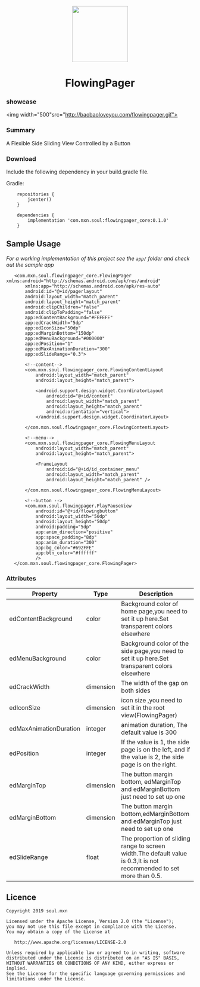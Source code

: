 <p align="center"><img width="150"src="http://baobaoloveyou.com/flowingpager_icon.png"></p>
<h1 align="center">FlowingPager</h1>


### showcase
<img width="500"src="http://baobaoloveyou.com/flowingpager.gif">

### Summary
A Flexible Side Sliding View Controlled by a Button

### Download
Include the following dependency in your build.gradle file.

Gradle:

```Gradle
    repositories {
        jcenter()
    }

    dependencies {
        implementation 'com.mxn.soul:flowingpager_core:0.1.0'
    }
```

## Sample Usage  

*For a working implementation of this project see the `app/` folder and check out the sample app*


```
   <com.mxn.soul.flowingpager_core.FlowingPager xmlns:android="http://schemas.android.com/apk/res/android"
       xmlns:app="http://schemas.android.com/apk/res-auto"
       android:id="@+id/pagerlayout"
       android:layout_width="match_parent"
       android:layout_height="match_parent"
       android:clipChildren="false"
       android:clipToPadding="false"
       app:edContentBackground="#FEFEFE"
       app:edCrackWidth="5dp"
       app:edIconSize="50dp"
       app:edMarginBottom="150dp"
       app:edMenuBackground="#000000"
       app:edPosition="1"
       app:edMaxAnimationDuration="300"
       app:edSlideRange="0.3">
   
       <!--content-->
       <com.mxn.soul.flowingpager_core.FlowingContentLayout
           android:layout_width="match_parent"
           android:layout_height="match_parent">
   
           <android.support.design.widget.CoordinatorLayout
               android:id="@+id/content"
               android:layout_width="match_parent"
               android:layout_height="match_parent"
               android:orientation="vertical">
           </android.support.design.widget.CoordinatorLayout>
   
       </com.mxn.soul.flowingpager_core.FlowingContentLayout>
   
       <!--menu-->
       <com.mxn.soul.flowingpager_core.FlowingMenuLayout
           android:layout_width="match_parent"
           android:layout_height="match_parent">
   
           <FrameLayout
               android:id="@+id/id_container_menu"
               android:layout_width="match_parent"
               android:layout_height="match_parent" />
   
       </com.mxn.soul.flowingpager_core.FlowingMenuLayout>
   
       <!--button -->
       <com.mxn.soul.flowingpager.PlayPauseView
           android:id="@+id/flowingbutton"
           android:layout_width="50dp"
           android:layout_height="50dp"
           android:padding="5dp"
           app:anim_direction="positive"
           app:space_padding="8dp"
           app:anim_duration="300"
           app:bg_color="#692FFE"
           app:btn_color="#ffffff"
           />
   </com.mxn.soul.flowingpager_core.FlowingPager>

```


### Attributes
Property | Type | Description
--- | --- | ---
edContentBackground | color | Background color of home page,you need to set it up here.Set transparent colors elsewhere
edMenuBackground | color | Background color of the side page,you need to set it up here.Set transparent colors elsewhere
edCrackWidth | dimension | The width of the gap on both sides
edIconSize | dimension | icon size ,you need to set it in the root view(FlowingPager)
edMaxAnimationDuration | integer | animation duration, The default value is 300
edPosition | integer | If the value is 1, the side page is on the left, and if the value is 2, the side page is on the right.
edMarginTop | dimension | The button margin bottom, edMarginTop and edMarginBottom just need to set up one
edMarginBottom | dimension | The button margin bottom,edMarginBottom and edMarginTop just need to set up one
edSlideRange | float | The proportion of sliding range to screen width.The default value is 0.3,It is not recommended to set more than 0.5.


## Licence
```
Copyright 2019 soul.mxn

Licensed under the Apache License, Version 2.0 (the "License");
you may not use this file except in compliance with the License.
You may obtain a copy of the License at

   http://www.apache.org/licenses/LICENSE-2.0

Unless required by applicable law or agreed to in writing, software
distributed under the License is distributed on an "AS IS" BASIS,
WITHOUT WARRANTIES OR CONDITIONS OF ANY KIND, either express or implied.
See the License for the specific language governing permissions and
limitations under the License.
```





